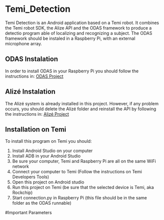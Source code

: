 # Temi_Detection

Temi Detection is an Android application based on a Temi robot. It combines the Temi robot SDK, the Alize API and the ODAS framework to produce a detectio program able of localizing and recognizing a subject. The ODAS framework should be instaled in a Raspberry Pi, with an external microphone array.

## ODAS Instalation

In order to install ODAS in your Raspberry Pi you should follow the instructions in:
[ODAS Project](https://github.com/introlab/odas/wiki "Named link title")


## Alizé Instalation

The Alizé system is already installed in this project. However, if any problem occurs, you should delete the Alizé folder and reinstall the API by following the instructions in:
[Alizé Project](https://github.com/ALIZE-Speaker-Recognition/android-alize "Named link title")

## Installation on Temi

To install this program on Temi you should:
1. Install Android Studio on your computer
2. Install ADB in your Android Studio
3. Be sure your computer, Temi and Raspberry Pi are all on the same WiFi network
4. Connect your computer to Temi (Follow the instructions on Temi Developers Tools)
5. Open this project on Android studio
6. Run this project on Temi (be sure that the selected device is Temi, aka Rockchip)
7. Start connection.py in Raspberry Pi (this file should be in the same folder as the ODAS runnable)

#Important Parameters
